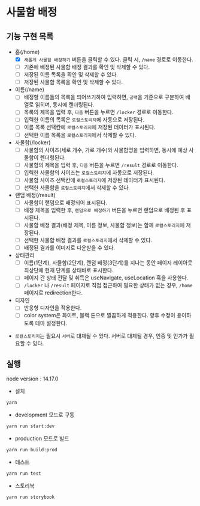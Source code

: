 # 사물함 배정

## 기능 구현 목록

- 홈(/home)
  - [x] `새롭게 사물함 배정하기` 버튼을 클릭할 수 있다. 클릭 시, `/name` 경로로 이동한다.
  - [ ] 기존에 배정된 사물함 배정 결과를 확인 및 삭제할 수 있다.
  - [ ] 저장된 이름 목록을 확인 및 삭제할 수 있다.
  - [ ] 저장된 사물함 목록을 확인 및 삭제할 수 있다.
- 이름(/name)
  - [ ] 배정할 이름들의 목록을 띄어쓰기하여 입력하면, `공백`을 기준으로 구분하여 배열로 읽히며, 동시에 렌더링된다.
  - [ ] 목록의 제목을 입력 후, `다음` 버튼을 누르면 `/locker` 경로로 이동한다.
  - [ ] 입력한 이름의 목록은 `로컬스토리지`에 자동으로 저장된다.
  - [ ] 이름 목록 선택칸에 `로컬스토리지`에 저장된 데이터가 표시된다.
  - [ ] 선택한 이름 목록을 `로컬스토리지`에서 삭제할 수 있다.
- 사물함(/locker)
  - [ ] 사물함의 사이즈(세로 개수, 가로 개수)와 사물함명을 입력하면, 동시에 예상 사물함이 렌더링된다.
  - [ ] 사물함의 제목을 입력 후, `다음` 버튼을 누르면 `/result` 경로로 이동한다.
  - [ ] 입력한 사물함의 사이즈는 `로컬스토리지`에 자동으로 저장된다.
  - [ ] 사물함 사이즈 선택칸에 `로컬스토리지`에 저장된 데이터가 표시된다.
  - [ ] 선택한 사물함을 `로컬스토리지`에서 삭제할 수 있다.
- 랜덤 배정(/result)
  - [ ] 사물함이 랜덤으로 배정되어 표시된다.
  - [ ] 배정 제목을 입력한 후, `랜덤으로 배정하기` 버튼을 누르면 랜덤으로 배정된 후 표시된다.
  - [ ] 사물함 배정 결과(배정 제목, 이름 정보, 사물함 정보)는 함께 `로컬스토리지`에 저장된다.
  - [ ] 선택한 사물함 배정 결과를 `로컬스토리지`에서 삭제할 수 있다.
  - [ ] 배정된 결과를 이미지로 다운받을 수 있다.

- 상태관리
  - [ ] 이름(1단계), 사물함(2단계), 랜덤 배정(3단계)를 지나는 동안 페이지 레이아웃 최상단에 현재 단계를 상태바로 표시한다.
  - [ ] 페이지 간 상태 전달 및 취득은 useNavigate, useLocation 훅을 사용한다.
  - [ ] `/locker` 나 `/result` 페이지로 직접 접근하여 필요한 상태가 없는 경우, `/home` 페이지로 redirection한다.
- 디자인
  - [ ] 반응형 디자인을 적용한다.
  - [ ] color system은 화이트, 블랙 톤으로 깔끔하게 적용한다. 향후 수정이 용이하도록 테마 설정한다.

* `로컬스토리지`는 필요시 `서버`로 대체될 수 있다. 서버로 대체될 경우, 인증 및 인가가 필요할 수 있다.
## 실행

node version : 14.17.0

- 설치

```bash
yarn
```

- development 모드로 구동

```bash
yarn run start:dev
```

- production 모드로 빌드

```bash
yarn run build:prod
```

- 테스트

```bash
yarn run test
```

- 스토리북

```bash
yarn run storybook
```
